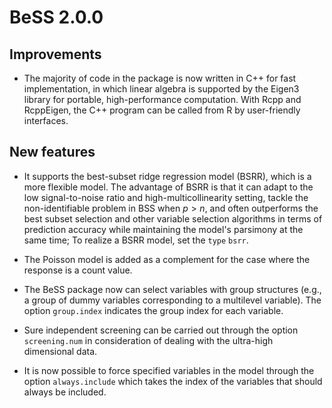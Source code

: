 # BeSS 2.0.0

## Improvements

- The majority of code in the package is now written in C++ for fast implementation, 
in which linear algebra is supported by the Eigen3 library for portable, high-performance computation. 
With Rcpp and RcppEigen,
the C++ program can be called from R by user-friendly interfaces. 

## New features

- It supports the best-subset ridge regression model (BSRR), which is a more flexible model. The advantage of BSRR is that it can adapt to the low signal-to-noise ratio and high-multicollinearity setting, tackle the non-identifiable problem in BSS when $p>n$,
and often outperforms the best subset selection and other variable selection algorithms in terms of prediction accuracy while maintaining the model's parsimony at the same time; To realize a BSRR model, set the `type` `bsrr`.

- The Poisson model is added as a complement for the case where the response is a count value. 

- The BeSS package now can select variables with group structures (e.g., a group of dummy variables corresponding to a multilevel variable). The option `group.index` indicates the group index for each variable.

- Sure independent screening can be carried out through the option `screening.num` in consideration of dealing with the ultra-high dimensional data.

- It is now possible to force specified variables in the model through the option `always.include` which takes the index of the variables that should always be included.
